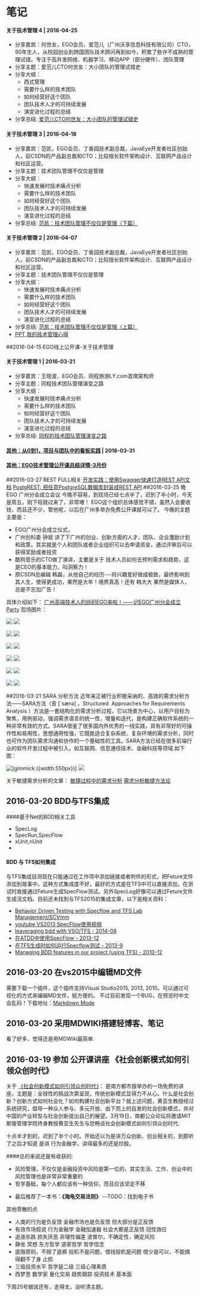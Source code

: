 # 笔记

#### 关于技术管理 4  |  2016-04-25
- 分享嘉宾：何世友，EGO会员，爱范儿（广州沃享信息科技有限公司）CTO，90年生人，从校园创业到跨国团队技术顾问再到如今，积累了些许不成熟的管理试错。专注于高并发网络、机器学习、移动APP（部分硬件）、团队管理
- 分享主题：爱范儿CTO何世友：大小团队的管理试错史
- 分享大纲：
    - 西式管理
    - 需要什么样的技术团队
    - 如何经营好这个团队
    - 团队技术人才的可持续发展
    - 演变进化过程的总结
- 分享总结: [爱范儿CTO何世友：大小团队的管理试错史](http://mp.weixin.qq.com/s?__biz=MzA4NTU2MTg3MQ==&mid=2655157445&idx=1&sn=7a2399a55fe906cafefb8e3d39a18962&scene=0#wechat_redirect)


#### 关于技术管理 3  |  2016-04-18
- 分享嘉宾：范凯，EGO会员、丁香园技术副总裁，JavaEye开发者社区创始人，前CSDN的产品副总裁和CTO；比较擅长软件架构设计、互联网产品设计和社区运营。
- 分享主题：技术团队管理不仅仅是管理
- 分享大纲：
    - 快速发展时技术痛点分析
    - 需要什么样的技术团队
    - 如何经营好这个团队
    - 团队技术人才的可持续发展
    - 演变进化过程的总结
- 分享总结: [范凯：技术团队管理不仅仅是管理（下篇）](http://mp.weixin.qq.com/s?__biz=MzA4NTU2MTg3MQ==&mid=2655157417&idx=1&sn=a8feebc8dee7e14238b3d690e8e9ba45&scene=0#wechat_redirect)


#### 关于技术管理 2  |  2016-04-07
- 分享嘉宾：范凯，EGO会员、丁香园技术副总裁，JavaEye开发者社区创始人，前CSDN的产品副总裁和CTO；比较擅长软件架构设计、互联网产品设计和社区运营。
- 分享主题：技术团队管理不仅仅是管理
- 分享大纲：
    - 快速发展时技术痛点分析
    - 需要什么样的技术团队
    - 如何经营好这个团队
    - 团队技术人才的可持续发展
    - 演变进化过程的总结
- 分享总结: [范凯：技术团队管理不仅仅是管理（上篇）](http://mp.weixin.qq.com/s?__biz=MzA4NTU2MTg3MQ==&mid=407561252&idx=1&sn=1f83403535f973a9d532bdb07a7f27ec&scene=0#wechat_redirect)
- [PPT 我的技术管理心得](http://pan.baidu.com/s/1i4Fvmfj)


##2016-04-15 EGO线上公开课-关于技术管理
#### 关于技术管理 1  |  2016-03-21
- 分享嘉宾：王晓波，EGO会员、同程旅游LY.com首席架构师
- 分享主题：同程技术团队管理演变之路
- 分享大纲：
    - 快速发展时技术痛点分析
    - 需要什么样的技术团队
    - 如何经营好这个团队
    - 团队技术人才的可持续发展
    - 演变进化过程的总结
- 分享总结: [同程的技术团队管理演变之路](http://mp.weixin.qq.com/s?__biz=MzA4NTU2MTg3MQ==&mid=406180856&idx=1&sn=19d352605116979d05e020fb767e9f00&scene=21#wechat_redirect)

#### [其他：从0到1，项目与团队中的看板实践](http://mp.weixin.qq.com/s?__biz=MzA4NTU2MTg3MQ==&mid=406887772&idx=1&sn=35abd54f0cfcbe0c5a41bb86c5d9bbf5&scene=4#wechat_redirect)  |  2016-03-31

#### [其他：EGO技术管理公开课总结详情-3月份](http://mp.weixin.qq.com/s?__biz=MzA4NTU2MTg3MQ==&mid=406191601&idx=1&sn=3656148468000987a784be449c20138a&scene=18#wechat_redirect)

##2016-03-27 REST FULL相关
[开发实践：使用Swagger快速打造REST API文档](http://www.infoq.com/cn/presentations/use-swagger-create-rest-api-document?utm_source=infoq&utm_medium=videos_homepage&utm_campaign=videos_row1)
[PostgREST: 把任意PostgreSQL数据库封装成REST API](http://www.open-open.com/lib/view/open1437637416131.html)
##2016-03-25 晚 EGO 广州分会成立会议
今晚不容易，到现场已经七点半了，迟到了半小时，今天是周五，刚下班就过来了，非常堵！
EGO这个组织总体感觉不错，虽然入会要收钱，而且还不少，管他呢，以后在广州多举办免费公开课就可以了。
今晚的主题主要是：
* EGO广州分会成立仪式，
* 广州创科委 钟斌 讲了下广州的创业、创新方面的人才、团队、企业激励计划和政策，其实就是个人和团队或者企业组织可以去申请资金，通过评审后可以获得奖励或者投资
* 酷狗音乐的CTO做了演讲，主要是关于 技术人员如何去预判需求和趋势，这是CEO的基本能力，叫洞察力！
* 原CSDN总编辑 韩磊，从他自己的经历---将兴趣爱好做成极致，最终影响到其人生，使得更成功，果然是大年！境界真高！还有 韩大大 果然是媒体人，总是不忘加广告！

具体介绍如下：
[广州高端技术人的组织EGO来啦！——记EGO广州分会成立Party](https://mp.weixin.qq.com/s?__biz=MzA4NTU2MTg3MQ==&mid=406380858&idx=1&sn=801b54e2b8f5ffd16a8fbbed0b0a5117&scene=1&srcid=0326pzI7aQSjlauVrt2lYBGm&from=groupmessage&isappinstalled=0&pass_ticket=yrcT0wo%2B2MphMZTtoXxqFZiZrIK1VTiRVjzs6xtH%2BAvyPLbt4cSIAI6GqddwNrZl)
现场图片：

![](https://github.com/liminany/myimgs/raw/master/blog-imgs/IMG_20160325_205541.jpg)
![](https://github.com/liminany/myimgs/raw/master/blog-imgs/IMG_20160325_205634.jpg)

![](https://github.com/liminany/myimgs/raw/master/blog-imgs/IMG_20160325_205734.jpg)
![](https://github.com/liminany/myimgs/raw/master/blog-imgs/IMG_20160325_210621.jpg)

![](https://github.com/liminany/myimgs/raw/master/blog-imgs/IMG_20160325_210820.jpg)
![](https://github.com/liminany/myimgs/raw/master/blog-imgs/IMG_20160325_211204.jpg)

![](https://github.com/liminany/myimgs/raw/master/blog-imgs/IMG_20160325_211245.jpg)
![](https://github.com/liminany/myimgs/raw/master/blog-imgs/IMG_20160325_211724.jpg)

![](https://github.com/liminany/myimgs/raw/master/blog-imgs/IMG_20160325_212059.jpg)
![](https://github.com/liminany/myimgs/raw/master/blog-imgs/IMG_20160325_212445.jpg)

![](https://github.com/liminany/myimgs/raw/master/blog-imgs/IMG_20160325_212628.jpg)
![](https://github.com/liminany/myimgs/raw/master/blog-imgs/IMG_20160325_212628.jpg)


##2016-03-21 SARA 分析方法
近年来正被行业积极采纳的、高效的需求分析方法——SARA方法（音 [´særə] ，Structured  Approaches for Requirements Analysis ）方法是一套结构化的需求分析过程，它以场景为中心，以用户目标为聚焦，用例驱动，强调需求语言的统一性，增量和迭代，是构建正确软件系统的一种非常有效的方式。SARA借鉴了很多国内外优秀的一线实践，具有非常好的可操作性和易用性，思想通用性强，它既能适合复杂系统、复杂环境的需求分析，同时也可作为团队需求沟通和协作的一个基础性的工具。SARA方法已经在很多前端行业的软件开发过程中被引入，如互联网、信息通信技术、金融科技等领域.如下图：

![[gimmick:({width:550px})]](https://github.com/liminany/myimgs/raw/master/blog-imgs/Screenshot_2016-03-22-00-27-42.jpeg)
![](https://github.com/liminany/myimgs/raw/master/blog-imgs/Screenshot_2016-03-22-21-00-26.jpeg)

关于敏捷需求分析的文章：
[敏捷过程中的需求分析](http://wenku.baidu.com/link?url=2MoMYOghM0zmb7xO1rvzzHnVu_UYwOoBZ0zrJ50PIaoddLFGy9Udfuu0RfYHGmWliRoomC2UxGW590HJF4ro5G3uDmjEiwtV01KmH5tZNQ_)
[需求分析敏捷方法论](http://wenku.baidu.com/link?url=aOnz_c9pfRc5RtTCMhLyzeXjvQo_H9wkQulK8iELEn76twBjSsEcbYspXORwBGrqEvmvdcuP4Pi4xc6VeuoJjLR0SswRIQO4yt0X6vlffbC)
## 2016-03-20 BDD与TFS集成

####基于Net的BDD相关工具
 - SpecLog
 - SpecRun,SpecFlow
 - xUnit,nUnit
 - 
#### BDD 与 TFS如何集成
 与TFS集成目测现在只能通过在工作项中添加链接或者附件的形式，把Feture文件添加到故事中。这种方式集成度不好，最好的方式是在TFS中可以直接添加，在测试时直接通过Feture生成SpecFlow测试。另外SpecLog好像可以通过Feture文件生成活文档。目前还未找到与TFS2015的集成文章，以下是相关资料：
 - [Behavior Driven Testing with Specflow and TFS Lab Management/SCVmm](https://www.linkedin.com/pulse/behavior-driven-testing-specflow-tfs-lab-roshan-george)
 - [youtube VS2013 SpecFlow使用视频](https://www.youtube.com/watch?v=4-lVKXpBm9U)
 - [leaveraging bdd with VSO/TFS - 2014-08](http://blog.thavo.com/2014/08/leaveraging-bdd-with-microsoft-azure.html)
 - [在ATDD中使用SpecFlow - 2013-12](https://blogs.msdn.microsoft.com/qingsongyao/2013/09/15/acceptance-testing-driven-development-atdd-use-specflow/)
 - [在TFS生成时如何运行Specflow测试 - 2013-9](http://stackoverflow.com/questions/18845733/running-specflow-tests-in-tfs-build)
 - [Managing BDD features in our project (using TFS) - 2010-12](http://www.marcusoft.net/2010/12/managing-bdd-features-in-your-project.html)

## 2016-03-20 在vs2015中编辑MD文件

需要下载一个插件，这个插件支持Visual Studio2015, 2013, 2010。可以通过可视化的方式来编辑MD文件，挺方便的。
不过目前发现一个BUG，在预览时中文会乱码！下载地址：[Markdown Mode](https://visualstudiogallery.msdn.microsoft.com/0855e23e-4c4c-4c82-8b39-24ab5c5a7f79/) 

## 2016-03-20 采用MDWIKI搭建轻博客、笔记

看了好多，觉得还是用MDWiki最简单.


## 2016-03-19 参加 公开课讲座 《社会创新模式如何引领众创时代》

关于 [《社会创新模式如何引领众创时代》](http://www.huodongxing.com/event/6325363787900)：
 是南方都市报举办的一场免费的讲座，主题是：全球性的挑战次第呈现，传统创新模式显得力不从心。什么是社会创新？创新方式如何社会化？如何构建社会创新平台？就上述问题，黄亚生教授经过系统研究，倡导一种众人参与、多元开放、由下而上的自发的社会创新模式，并对中国的产业转型与社会创新提出自己的展望。3月19日，南都公众论坛将邀请MIT斯隆管理学院终身教授黄亚生先生与您畅谈社会创新模式如何引领众创时代.

十点半才到的，迟到了半个小时。开始还以为是讲万众创新、创业相关的，到那听了之后才知道 是讲 行为金融学，讲得最多的还是炒股。

####总的来说还是有收获的:
 - 风险管理，不仅仅是金融投资中风险是第一位的，其实生活、工作、创业中的风险管理也是非常非常重要的
 - 哲学基础，每个人都应该有一种信仰，而且应该坚定不移

 * 最后推荐了一本书：**《海龟交易法则》** --TODO：找到电子书

其他零散的点 

 - 人类的行为是负反馈 金融市场也是负反馈 但大部分是正反馈
 - 有效市场假说 行为金融学 金融加速器 社会大都是正反馈 冠性效应
 - 追涨杀跌 损失厌恶 非理性偏差 波普尔，不确定性，确定风险
 - 静坐 冥想 东方哲学 道家哲学 哲学信念
 - 底限原则，不赔了底裤 投机不是问题，借钱投机是问题 借少是可以，不能搞得翻不了身 止损
 - 三级投资水平 哲学是二级 三级心理素质
 - 西梦思 数学家 量化交易 趋势跟踪 投资技术 基本面

下周25号据说还有，走得太，没听清主题。
